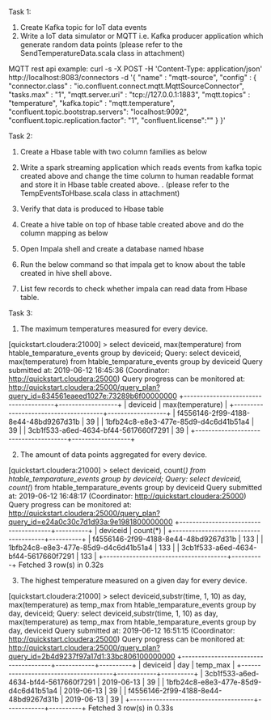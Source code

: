 Task 1:

1.	Create Kafka topic for IoT data events
2.	Write a IoT data simulator or MQTT i.e. Kafka producer application which generate random data points (please refer to the SendTemperatureData.scala class in attachment)

MQTT rest api example:
 curl -s -X POST -H 'Content-Type: application/json' http://localhost:8083/connectors -d '{
    "name" : "mqtt-source",
"config" : {
    "connector.class" : "io.confluent.connect.mqtt.MqttSourceConnector",
    "tasks.max" : "1",
    "mqtt.server.uri" : "tcp://127.0.0.1:1883",
    "mqtt.topics" : "temperature",
    "kafka.topic" : "mqtt.temperature",
    "confluent.topic.bootstrap.servers": "localhost:9092",
    "confluent.topic.replication.factor": "1",
    "confluent.license":""
    }
}'

 Task 2: 
1.	Create a Hbase table with two column families as below
 

2.	Write a spark streaming application which reads events from kafka topic created above and change the time column to human readable format and store it in Hbase table created above. . (please refer to the TempEventsToHbase.scala class in attachment)
 
3.	Verify that data is produced to Hbase table 

4.	Create a hive table on top of hbase table created above and do the column mapping as below

5.	Open Impala shell and create a database named hbase

6.	Run the below command so that impala get to know about the table created in hive shell above.
 
7.	List few records to check whether impala can read data from Hbase table.

Task 3:
1.	The maximum temperatures measured for every device.
 
[quickstart.cloudera:21000] > select deviceid, max(temperature) from htable_temparature_events group by deviceid;
Query: select deviceid, max(temperature) from htable_temparature_events group by deviceid
Query submitted at: 2019-06-12 16:45:36 (Coordinator: http://quickstart.cloudera:25000)
Query progress can be monitored at: http://quickstart.cloudera:25000/query_plan?query_id=834561eaeed1027e:73289b6f00000000
+--------------------------------------+------------------+
| deviceid                             | max(temperature) |
+--------------------------------------+------------------+
| f4556146-2f99-4188-8e44-48bd9267d31b | 39               |
| 1bfb24c8-e8e3-477e-85d9-d4c6d41b51a4 | 39               |
| 3cb1f533-a6ed-4634-bf44-5617660f7291 | 39               |
+--------------------------------------+------------------+

2.	The amount of data points aggregated for every device.
 
[quickstart.cloudera:21000] > select deviceid, count(*) from htable_temparature_events group by deviceid;
Query: select deviceid, count(*) from htable_temparature_events group by deviceid
Query submitted at: 2019-06-12 16:48:17 (Coordinator: http://quickstart.cloudera:25000)
Query progress can be monitored at: http://quickstart.cloudera:25000/query_plan?query_id=e24a0c30c7d1d93a:9e1981800000000
+--------------------------------------+----------+
| deviceid                             | count(*) |
+--------------------------------------+----------+
| f4556146-2f99-4188-8e44-48bd9267d31b | 133      |
| 1bfb24c8-e8e3-477e-85d9-d4c6d41b51a4 | 133      |
| 3cb1f533-a6ed-4634-bf44-5617660f7291 | 133      |
+--------------------------------------+----------+
Fetched 3 row(s) in 0.32s

3.	The highest temperature measured on a given day for every device.
 
[quickstart.cloudera:21000] > select deviceid,substr(time, 1, 10) as day, max(temperature) as temp_max from htable_temparature_events group by day, deviceid;
Query: select deviceid,substr(time, 1, 10) as day, max(temperature) as temp_max from htable_temparature_events group by day, deviceid
Query submitted at: 2019-06-12 16:51:15 (Coordinator: http://quickstart.cloudera:25000)
Query progress can be monitored at: http://quickstart.cloudera:25000/query_plan?query_id=2b4d9237f97a17d1:33bc806100000000
+--------------------------------------+------------+----------+
| deviceid                             | day        | temp_max |
+--------------------------------------+------------+----------+
| 3cb1f533-a6ed-4634-bf44-5617660f7291 | 2019-06-13 | 39       |
| 1bfb24c8-e8e3-477e-85d9-d4c6d41b51a4 | 2019-06-13 | 39       |
| f4556146-2f99-4188-8e44-48bd9267d31b | 2019-06-13 | 39       |
+--------------------------------------+------------+----------+
Fetched 3 row(s) in 0.33s
